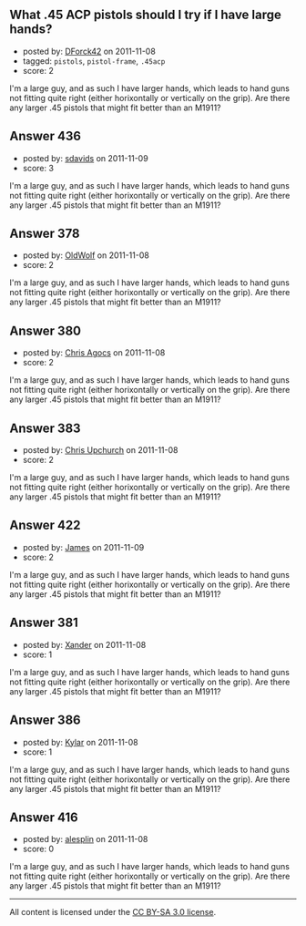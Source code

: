 ## What .45 ACP pistols should I try if I have large hands?

- posted by: [DForck42](https://stackexchange.com/users/-1/124-dforck42) on 2011-11-08
- tagged: `pistols`, `pistol-frame`, `.45acp`
- score: 2

I'm a large guy, and as such I have larger hands, which leads to hand guns not fitting quite right (either horixontally or vertically on the grip).  Are there any larger .45 pistols that might fit better than an M1911? 


## Answer 436

- posted by: [sdavids](https://stackexchange.com/users/-1/150-sdavids) on 2011-11-09
- score: 3

I'm a large guy, and as such I have larger hands, which leads to hand guns not fitting quite right (either horixontally or vertically on the grip).  Are there any larger .45 pistols that might fit better than an M1911? 


## Answer 378

- posted by: [OldWolf](https://stackexchange.com/users/-1/111-oldwolf) on 2011-11-08
- score: 2

I'm a large guy, and as such I have larger hands, which leads to hand guns not fitting quite right (either horixontally or vertically on the grip).  Are there any larger .45 pistols that might fit better than an M1911? 


## Answer 380

- posted by: [Chris Agocs](https://stackexchange.com/users/-1/12-chris-agocs) on 2011-11-08
- score: 2

I'm a large guy, and as such I have larger hands, which leads to hand guns not fitting quite right (either horixontally or vertically on the grip).  Are there any larger .45 pistols that might fit better than an M1911? 


## Answer 383

- posted by: [Chris Upchurch](https://stackexchange.com/users/-1/79-chris-upchurch) on 2011-11-08
- score: 2

I'm a large guy, and as such I have larger hands, which leads to hand guns not fitting quite right (either horixontally or vertically on the grip).  Are there any larger .45 pistols that might fit better than an M1911? 


## Answer 422

- posted by: [James](https://stackexchange.com/users/-1/192-james) on 2011-11-09
- score: 2

I'm a large guy, and as such I have larger hands, which leads to hand guns not fitting quite right (either horixontally or vertically on the grip).  Are there any larger .45 pistols that might fit better than an M1911? 


## Answer 381

- posted by: [Xander](https://stackexchange.com/users/-1/9-xander) on 2011-11-08
- score: 1

I'm a large guy, and as such I have larger hands, which leads to hand guns not fitting quite right (either horixontally or vertically on the grip).  Are there any larger .45 pistols that might fit better than an M1911? 


## Answer 386

- posted by: [Kylar](https://stackexchange.com/users/-1/152-kylar) on 2011-11-08
- score: 1

I'm a large guy, and as such I have larger hands, which leads to hand guns not fitting quite right (either horixontally or vertically on the grip).  Are there any larger .45 pistols that might fit better than an M1911? 


## Answer 416

- posted by: [alesplin](https://stackexchange.com/users/-1/104-alesplin) on 2011-11-08
- score: 0

I'm a large guy, and as such I have larger hands, which leads to hand guns not fitting quite right (either horixontally or vertically on the grip).  Are there any larger .45 pistols that might fit better than an M1911? 



---

All content is licensed under the [CC BY-SA 3.0 license](https://creativecommons.org/licenses/by-sa/3.0/).
